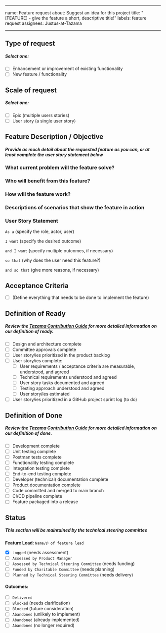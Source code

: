 <!-- SPDX-License-Identifier: Apache-2.0 -->

---
name: Feature request
about: Suggest an idea for this project
title: "[FEATURE] - give the feature a short, descriptive title!"
labels: feature request
assignees: Justus-at-Tazama

---

## Type of request
##### Select one:

- [ ] Enhancement or improvement of existing functionality
- [ ] New feature / functionality

## Scale of request
##### Select one:

- [ ] Epic (multiple users stories)
- [ ] User story (a single user story)

## Feature Description / Objective

##### Provide as much detail about the requested feature as you can, or at least complete the user story statement below

### What current problem will the feature solve?

### Who will benefit from this feature?

### How will the feature work?

### Descriptions of scenarios that show the feature in action

### User Story Statement

`As a` (specify the role, actor, user)

`I want` (specify the desired outcome)

`and I want` (specify multiple outcomes, if necessary)

`so that` (why does the user need this feature?)

`and so that` (give more reasons, if necessary)

## Acceptance Criteria

 - [ ] (Define everything that needs to be done to implement the feature)

## Definition of Ready

##### Review the [Tazama Contribution Guide](https://github.com/frmscoe/docs/blob/main/Community/Tazama-Contribution-Guide.md) for more detailed information on our definition of ready.

- [ ] Design and architecture complete
- [ ] Committee approvals complete
- [ ] User story/ies prioritized in the product backlog
- [ ] User story/ies complete:
  - [ ] User requirements / acceptance criteria are measurable, understood, and agreed
  - [ ] Technical requirements understood and agreed
  - [ ] User story tasks documented and agreed
  - [ ] Testing approach understood and agreed
  - [ ] User story/ies estimated
- [ ] User story/ies prioritized in a GitHub project sprint log (to do)

## Definition of Done

##### Review the [Tazama Contribution Guide](https://github.com/frmscoe/docs/blob/main/Community/Tazama-Contribution-Guide.md) for more detailed information on our definition of done.

- [ ] Development complete
- [ ] Unit testing complete
- [ ] Postman tests complete
- [ ] Functionality testing complete
- [ ] Integration testing complete
- [ ] End-to-end testing complete
- [ ] Developer (technical) documentation complete
- [ ] Product documentation complete
- [ ] Code committed and merged to main branch
- [ ] CI/CD pipeline complete
- [ ] Feature packaged into a release

## Status

##### This section will be maintained by the technical steering committee

**Feature Lead**: `Name/@ of feature lead`

- [x] `Logged` (needs assessment)
- [ ] `Assessed by Product Manager`
- [ ] `Assessed by Technical Steering Committee` (needs funding)
- [ ] `Funded by Charitable Committee` (needs planning)
- [ ] `Planned by Technical Steering Committee` (needs delivery)

#### Outcomes:

- [ ] `Delivered`
- [ ] `Blocked` (needs clarification)
- [ ] `Blocked` (future consideration)
- [ ] `Abandoned` (unlikely to implement)
- [ ] `Abandoned` (already implemented)
- [ ] `Abandoned` (no longer required)
